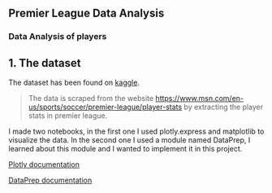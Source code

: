 ## Premier League Data Analysis
### Data Analysis of players

## 1. The dataset

The dataset has been found on [kaggle](https://www.kaggle.com/themlphdstudent/premier-league-player-stats-data "Dataset link").

> The data is scraped from the website https://www.msn.com/en-us/sports/soccer/premier-league/player-stats by extracting the player stats in premier league.

I made two notebooks, in the first one I used plotly.express and matplotlib to visualize the data.
In the second one I used a module named DataPrep, I learned about this module and I wanted to implement it in this project.

[Plotly documentation](https://plotly.com/)

[DataPrep documentation](https://github.com/sfu-db/dataprep)

